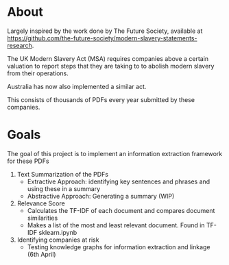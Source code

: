 # About

Largely inspired by the work done by The Future Society, available at https://github.com/the-future-society/modern-slavery-statements-research.

The UK Modern Slavery Act (MSA) requires companies above a certain valuation to report steps that they are taking to to abolish modern slavery from their operations. 

Australia has now also implemented a similar act. 

This consists of thousands of PDFs every year submitted by these companies.


# Goals

The goal of this project is to implement an information extraction framework for these PDFs

1) Text Summarization of the PDFs 
    - Extractive Approach: identifying key sentences and phrases and using these in a summary
    - Abstractive Approach: Generating a summary (WIP)
2) Relevance Score
    - Calculates the TF-IDF of each document and compares document similarities
    - Makes a list of the most and least relevant document. Found in TF-IDF sklearn.ipynb
3) Identifying companies at risk
    - Testing knowledge graphs for information extraction and linkage (6th April)